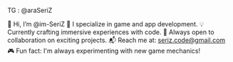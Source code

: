 
TG : @araSeriZ

👋 Hi, I’m @im-SeriZ
🚀 I specialize in game and app development.
💡 Currently crafting immersive experiences with code.
🤝 Always open to collaboration on exciting projects.
📬 Reach me at: seriz.code@gmail.com
🎮 Fun fact: I'm always experimenting with new game mechanics!
<!---
im-SeriZ/im-SeriZ is a ✨ special ✨ repository because its `README.md` (this file) appears on your GitHub profile.
You can click the Preview link to take a look at your changes.
--->
